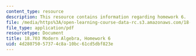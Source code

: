 ```yaml
---
content_type: resource
description: This resource contains information regarding homework 6.
file: /media/https%3A/open-learning-course-data-rc.s3.amazonaws.com/18-703-modern-algebra-spring-2013/4d28075057374c8a10bc61cd5dbf823e_MIT18_703S13_h6.pdf
file_type: application/pdf
resourcetype: Document
title: 18.703 Modern Algebra, Homework 6
uid: 4d280750-5737-4c8a-10bc-61cd5dbf823e
---
```

